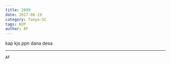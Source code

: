 ```yaml
---
title: 2899
date: 2017-06-19
category: Tanya-SC
tags: KUP
author: AF
---
```


kap kjs ppn dana desa

---



`AF`
